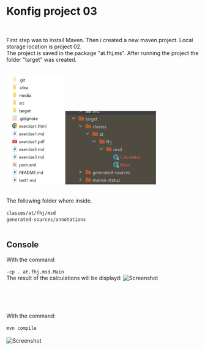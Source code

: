 # Konfig project 03
<br>

First step was to install Maven.
Then i created a new maven project.
Local storage location is project 02.
<br>
The project is saved in the package "at.fhj.ms".
After running the project the folder "target" was created.

<br>
<img src="ressources/images/picture1.PNG" alt="Screenshot" width = 150px>
<img src="ressources/images/target.PNG" alt="Screenshot">
<br><br>

The following folder where inside.

```classes/at/fhj/msd```
<br>
```generated-sources/annotations```
<br><br>

## Console


With the command:
<br>

```-cp . at.fhj.msd.Main```
<br>
The result of the calculations will be displayd:
<img src="ressources/images/console.PNG" alt="Screenshot">


<br><br><br><br>
With the command:

```mvn compile```
<br><br>
<img src="ressources/images/mvn.PNG" alt="Screenshot">

